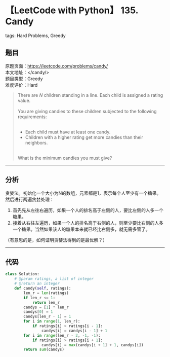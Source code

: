 # 【LeetCode with Python】 135. Candy
tags: Hard Problems, Greedy

## 题目
原题页面：<https://leetcode.com/problems/candy/><br/>
本文地址：<<leetcode-with-python-domain>/candy/><br/>
题目类型：Greedy<br/>
难度评价：Hard<br/>

> There are *N* children standing in a line. Each child is assigned a rating value.<br/>
><br/>
> You are giving candies to these children subjected to the following requirements:<br/>
><br/>
> * Each child must have at least one candy.<br/>
> * Children with a higher rating get more candies than their neighbors.<br/>
><br/>
> What is the minimum candies you must give?<br/>

<!-- more -->

---
## 分析
贪婪法。初始化一个大小为N的数组，元素都是1，表示每个人至少有一个糖果。然后进行两遍贪婪处理：<br/>

1. 首先先从左往右遍历，如果一个人的排名高于左侧的人，要比左侧的人多一个糖果。<br/>
2. 接着从右往左遍历，如果一个人的排名高于右侧的人，则至少要比右侧的人多一个糖果。当然如果该人的糖果本来就已经比右侧多，就无需多管了。<br/>

（有意思的是，如何证明贪婪法得到的是最优解？）<br/>

---
## 代码
``` python
class Solution:
    # @param ratings, a list of integer
    # @return an integer
    def candy(self, ratings):
        len_r = len(ratings)
        if len_r <= 1:
            return len_r
        candys = [1] * len_r
        candys[0] = 1
        candys[len_r - 1] = 1
        for i in range(1, len_r):
            if ratings[i] > ratings[i - 1]:
                candys[i] = candys[i - 1] + 1
        for i in range(len_r - 2, -1, -1):
            if ratings[i] > ratings[i + 1]:
                candys[i] = max(candys[i + 1] + 1, candys[i])
        return sum(candys)
```
